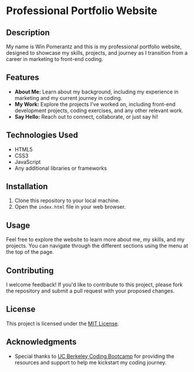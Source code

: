 # Professional Portfolio Website

## Description

My name is Win Pomerantz and this is my professional portfolio website, designed to showcase my skills, projects, and journey as I transition from a career in marketing to front-end coding.

## Features

- **About Me:** Learn about my background, including my experience in marketing and my current journey in coding.
- **My Work:** Explore the projects I've worked on, including front-end development projects, coding exercises, and any other relevant work.
- **Say Hello:** Reach out to connect, collaborate, or just say hi!

## Technologies Used

- HTML5
- CSS3
- JavaScript
- Any additional libraries or frameworks

## Installation

1. Clone this repository to your local machine.
2. Open the `index.html` file in your web browser.

## Usage

Feel free to explore the website to learn more about me, my skills, and my projects. You can navigate through the different sections using the menu at the top of the page.

## Contributing

I welcome feedback! If you'd like to contribute to this project, please fork the repository and submit a pull request with your proposed changes.

## License

This project is licensed under the [MIT License](LICENSE).

## Acknowledgments

- Special thanks to [UC Berkeley Coding Bootcamp](https://bootcamp.berkeley.edu/coding/) for providing the resources and support to help me kickstart my coding journey.